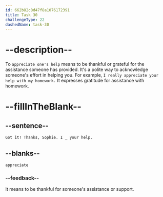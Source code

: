 ```yaml
---
id: 662b82c8d47f8a1076172391
title: Task 30
challengeType: 22
dashedName: task-30
---
```


<!--
AUDIO REFERENCE: 
Brian: Got it! Thanks, Sophie. I appreciate your help.
-->

# --description--

To `appreciate one's help` means to be thankful or grateful for the assistance someone has provided. It's a polite way to acknowledge someone's effort in helping you. For example, `I really appreciate your help with my homework.` It expresses gratitude for assistance with homework.

# --fillInTheBlank--

## --sentence--

`Got it! Thanks, Sophie. I _ your help.`

## --blanks--

`appreciate`

### --feedback--

It means to be thankful for someone's assistance or support.
